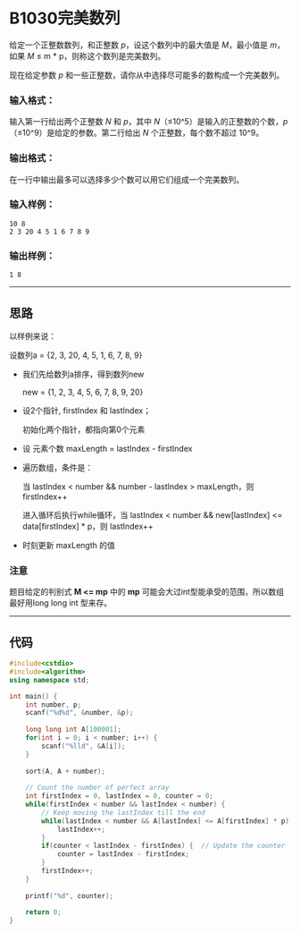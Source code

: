 # B1030完美数列

给定一个正整数数列，和正整数 *p*，设这个数列中的最大值是 *M*，最小值是 *m*，如果 *M* ≤ m * p，则称这个数列是完美数列。

现在给定参数 *p* 和一些正整数，请你从中选择尽可能多的数构成一个完美数列。

### 输入格式：

输入第一行给出两个正整数 *N* 和 *p*，其中 *N*（≤10^5）是输入的正整数的个数，*p*（≤10^9）是给定的参数。第二行给出 *N* 个正整数，每个数不超过 10^9。

### 输出格式：

在一行中输出最多可以选择多少个数可以用它们组成一个完美数列。

### 输入样例：

```
10 8
2 3 20 4 5 1 6 7 8 9
```

### 输出样例：

```
1 8 
```

---

## 思路

以样例来说：

设数列a = {2, 3, 20, 4, 5, 1, 6, 7, 8, 9}

- 我们先给数列a排序，得到数列new

  new = {1, 2, 3, 4, 5, 6, 7, 8, 9, 20}

- 设2个指针, firstIndex 和 lastIndex；

  初始化两个指针，都指向第0个元素

- 设 元素个数 maxLength = lastIndex - firstIndex

- 遍历数组，条件是：

  当 lastIndex < number && number - lastIndex > maxLength，则firstIndex++

  进入循环后执行while循环，当 lastIndex < number && new[lastIndex] <= data[firstIndex] * p，则 lastIndex++

- 时刻更新 maxLength 的值



### 注意

题目给定的判别式 **M <= mp** 中的 **mp** 可能会大过int型能承受的范围，所以数组最好用long long int 型来存。

---

## 代码

```cpp
#include<cstdio>
#include<algorithm>
using namespace std;

int main() {
	int number, p;
	scanf("%d%d", &number, &p);
	
	long long int A[100001];
	for(int i = 0; i < number; i++) {
		scanf("%lld", &A[i]);
	}
	
	sort(A, A + number);
	
	// Count the number of perfect array
	int firstIndex = 0, lastIndex = 0, counter = 0;
	while(firstIndex < number && lastIndex < number) {
		// Keep moving the lastIndex till the end
		while(lastIndex < number && A[lastIndex] <= A[firstIndex] * p) {
			lastIndex++;
		}
		if(counter < lastIndex - firstIndex) {	// Update the counter
			counter = lastIndex - firstIndex;
		}
		firstIndex++;
	}
	
	printf("%d", counter);
	
	return 0;
}
```

